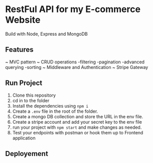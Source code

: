 # RestFul API for my E-commerce Website
Build with Node, Express and MongoDB

## Features
~ MVC pattern
~ CRUD operations
  -filtering
  -pagination
  -advanced querying
  -sorting 
~ Middleware and Authentication
~ Stripe Gateway

## Run Project
1. Clone this repository
2. cd in to the folder
3. Install the dependencies using `npm i`
4. Create a `.env` file in the root of the folder.
5. Create a mongo DB collection and store the URL in the env file.
6. Create a stripe account and add your secret key to the env file
7. run your project with `npm start` and make changes as needed.
8. Test your endpoints with postman or hook them up to Frontend application

## Deployement
